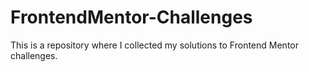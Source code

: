 # FrontendMentor-Challenges

This is a repository where I collected my solutions to Frontend Mentor challenges. 

